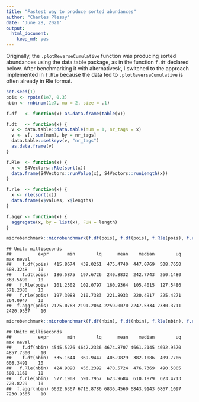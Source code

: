 ```yaml
---
title: "Fastest way to produce sorted abundances"
author: "Charles Plessy"
date: 'June 28, 2021'
output: 
  html_document: 
    keep_md: yes
---
```


Originally, the `.plotReverseCumulative` function was producing sorted abundances
using the data.table package, as in the function `f.dt` declared below.  After
benchmarking it with alternativesk, I switched to the approach implemented in
`f.Rle` because the data fed to `.plotReverseCumulative` is often already in
Rle format.




```r
set.seed(1)
pois <- rpois(1e7, 0.3)
nbin <- rnbinom(1e7, mu = 2, size = .1)
```


```r
f.df   <- function(x) as.data.frame(table(x))

f.dt   <- function(x) {
  v <- data.table::data.table(num = 1, nr_tags = x)
  v <- v[, sum(num), by = nr_tags]
  data.table::setkeyv(v, "nr_tags")
  as.data.frame(v)
}

f.Rle  <- function(x) {
  x <- S4Vectors::Rle(sort(x))
  data.frame(S4Vectors::runValue(x), S4Vectors::runLength(x))
}

f.rle  <- function(x) {
  x <- rle(sort(x))
  data.frame(x$values, x$lengths)
}

f.aggr <- function(x) {
  aggregate(x, by = list(x), FUN = length)
}
```


```r
microbenchmark::microbenchmark(f.df(pois), f.dt(pois), f.Rle(pois), f.rle(pois), f.aggr(pois), times = 10)
```

```
## Unit: milliseconds
##          expr       min        lq      mean    median        uq       max neval
##    f.df(pois)  415.8674  439.0261  475.4740  447.0769  508.7650  608.3248    10
##    f.dt(pois)  186.5875  197.6726  240.8832  242.7743  260.1480  368.5690    10
##   f.Rle(pois)  101.2502  102.0797  160.9364  105.4015  127.5486  571.2380    10
##   f.rle(pois)  197.3088  210.7383  221.8933  220.4917  225.4271  264.0947    10
##  f.aggr(pois) 2125.0768 2191.2064 2259.0070 2247.5334 2330.3711 2420.9537    10
```


```r
microbenchmark::microbenchmark(f.df(nbin), f.dt(nbin), f.Rle(nbin), f.rle(nbin), f.aggr(nbin), times = 10)
```

```
## Unit: milliseconds
##          expr       min        lq      mean    median        uq       max neval
##    f.df(nbin) 4545.5276 4642.2336 4674.8707 4661.2145 4692.9570 4857.7300    10
##    f.dt(nbin)  335.1644  369.9447  405.9829  382.1086  409.7706  608.3491    10
##   f.Rle(nbin)  424.9090  456.2392  470.5724  476.7369  490.5005  500.1160    10
##   f.rle(nbin)  577.1908  591.7957  623.9684  610.1879  623.4713  720.8229    10
##  f.aggr(nbin) 6632.6367 6716.8786 6836.4560 6843.9143 6867.1097 7230.9565    10
```
